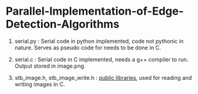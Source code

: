 # Parallel-Implementation-of-Edge-Detection-Algorithms

1. serial.py : Serial code in python implemented, code not pythonic in nature. Serves as pseudo code for needs to be done in C.

2. serial.c : Serial code in C implemented, needs a g++ compiler to run. Output stored in image.png 

3. stb_image.h, stb_image_write.h : [public libraries](https://github.com/nothings/stb), used for reading and writing images in C.



